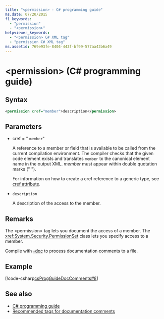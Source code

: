 ```yaml
---
title: "<permission> - C# programming guide"
ms.date: 07/20/2015
f1_keywords:
  - "permission"
  - "<permission>"
helpviewer_keywords:
  - "<permission> C# XML tag"
  - "permission C# XML tag"
ms.assetid: 769e93fe-8404-443f-bf99-577aa42b6a49
---
```

# \<permission> (C# programming guide)

## Syntax

```xml
<permission cref="member">description</permission>
```

## Parameters

- cref = " `member`"

  A reference to a member or field that is available to be called from the current compilation environment. The compiler checks that the given code element exists and translates `member` to the canonical element name in the output XML. *member* must appear within double quotation marks (" ").

  For information on how to create a cref reference to a generic type, see [cref attribute](./cref-attribute.md).

- `description`

  A description of the access to the member.

## Remarks

The \<permission> tag lets you document the access of a member. The <xref:System.Security.PermissionSet> class lets you specify access to a member.

Compile with [-doc](../../language-reference/compiler-options/doc-compiler-option.md) to process documentation comments to a file.

## Example

[!code-csharp[csProgGuideDocComments#8](~/samples/snippets/csharp/VS_Snippets_VBCSharp/csProgGuideDocComments/CS/DocComments.cs#8)]

## See also

- [C# programming guide](../index.md)
- [Recommended tags for documentation comments](./recommended-tags-for-documentation-comments.md)
